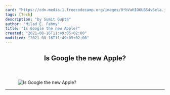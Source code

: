```yaml
---
card: "https://cdn-media-1.freecodecamp.org/images/0*bVaHIO6UBS4vSela.jpeg"
tags: [Tech]
description: "by Sumit Gupta"
author: "Milad E. Fahmy"
title: "Is Google the new Apple?"
created: "2021-08-16T11:49:05+02:00"
modified: "2021-08-16T11:49:05+02:00"
---
```

<div class="site-wrapper">
<main id="site-main" class="site-main outer">
<div class="inner">
<article class="post-full post tag-tech tag-technology tag-google tag-apple tag-android ">
<header class="post-full-header">
<h1 class="post-full-title">Is Google the new Apple?</h1>
</header>
<figure class="post-full-image">
<picture>
<source media="(max-width: 700px)" sizes="1px" srcset="data:image/gif;base64,R0lGODlhAQABAIAAAAAAAP///yH5BAEAAAAALAAAAAABAAEAAAIBRAA7 1w">
<source media="(min-width: 701px)" sizes="(max-width: 800px) 400px,
(max-width: 1170px) 700px,
1400px" srcset="https://cdn-media-1.freecodecamp.org/images/0*bVaHIO6UBS4vSela.jpeg 300w,
https://cdn-media-1.freecodecamp.org/images/0*bVaHIO6UBS4vSela.jpeg 600w,
https://cdn-media-1.freecodecamp.org/images/0*bVaHIO6UBS4vSela.jpeg 1000w,
https://cdn-media-1.freecodecamp.org/images/0*bVaHIO6UBS4vSela.jpeg 2000w">
<img onerror="this.style.display='none'" src="https://cdn-media-1.freecodecamp.org/images/0*bVaHIO6UBS4vSela.jpeg" alt="Is Google the new Apple?">
</picture>
</figure>
<section class="post-full-content">
<div class="post-content medium-migrated-article">
</div>
<hr>
</section>
</article>
</div>
</main>
</div>
<!-- Google Tag Manager (noscript) -->
<!-- End Google Tag Manager (noscript) -->
